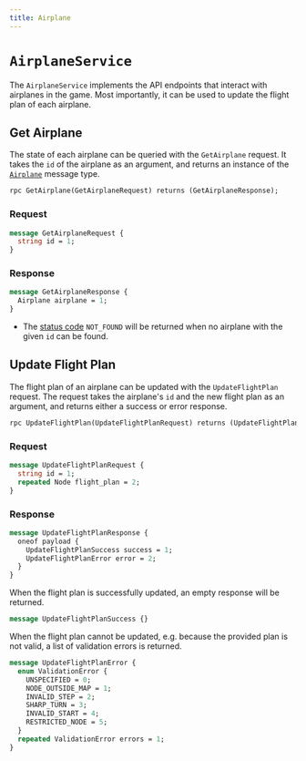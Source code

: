 ```yaml
---
title: Airplane
---
```


# `AirplaneService`

The `AirplaneService` implements the API endpoints that interact with airplanes
in the game. Most importantly, it can be used to update the flight plan of each
airplane.

## Get Airplane

The state of each airplane can be queried with the `GetAirplane` request. It
takes the `id` of the airplane as an argument, and returns an instance of the
[`Airplane`](/docs/api/types#airplane) message type.

```protobuf
rpc GetAirplane(GetAirplaneRequest) returns (GetAirplaneResponse);
```

### Request

```protobuf
message GetAirplaneRequest {
  string id = 1;
}
```

### Response

```protobuf
message GetAirplaneResponse {
  Airplane airplane = 1;
}
```

- The [status code] `NOT_FOUND` will be returned when no airplane with the given
  `id` can be found.

## Update Flight Plan

The flight plan of an airplane can be updated with the `UpdateFlightPlan`
request. The request takes the airplane's `id` and the new flight plan as an
argument, and returns either a success or error response.

```protobuf
rpc UpdateFlightPlan(UpdateFlightPlanRequest) returns (UpdateFlightPlanResponse);
```

### Request

```protobuf
message UpdateFlightPlanRequest {
  string id = 1;
  repeated Node flight_plan = 2;
}
```

### Response

```protobuf
message UpdateFlightPlanResponse {
  oneof payload {
    UpdateFlightPlanSuccess success = 1;
    UpdateFlightPlanError error = 2;
  }
}
```

When the flight plan is successfully updated, an empty response will be
returned.

```protobuf
message UpdateFlightPlanSuccess {}
```

When the flight plan cannot be updated, e.g. because the provided plan is not
valid, a list of validation errors is returned.

```protobuf
message UpdateFlightPlanError {
  enum ValidationError {
    UNSPECIFIED = 0;
    NODE_OUTSIDE_MAP = 1;
    INVALID_STEP = 2;
    SHARP_TURN = 3;
    INVALID_START = 4;
    RESTRICTED_NODE = 5;
  }
  repeated ValidationError errors = 1;
}
```

[status code]: https://grpc.github.io/grpc/core/md_doc_statuscodes.html
